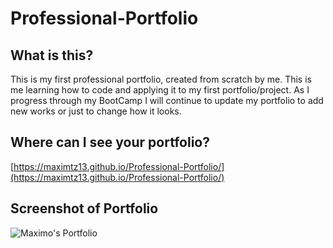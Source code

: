 # Professional-Portfolio

## What is this?

This is my first professional portfolio, created from scratch by me.  This is me learning how to code and applying it to my first portfolio/project. As I progress through my BootCamp I will continue to update my portfolio to add new works or just to change how it looks.

## Where can I see your portfolio?

[https://maximtz13.github.io/Professional-Portfolio/](https://maximtz13.github.io/Professional-Portfolio/)

## Screenshot of Portfolio

![Maximo's Portfolio]()
